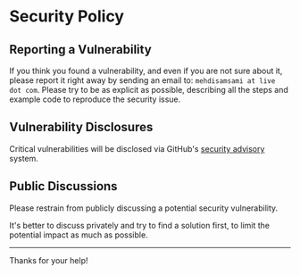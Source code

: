 # Security Policy

## Reporting a Vulnerability

If you think you found a vulnerability, and even if you are not sure about it, please report it right away by sending an email to: `mehdisamsami at live dot com`. Please try to be as explicit as possible, describing all the steps and example code to reproduce the security issue.

## Vulnerability Disclosures

Critical vulnerabilities will be disclosed via GitHub's [security advisory](https://github.com/msamsami/wnb/security) system.

## Public Discussions

Please restrain from publicly discussing a potential security vulnerability.

It's better to discuss privately and try to find a solution first, to limit the potential impact as much as possible.

---

Thanks for your help!
